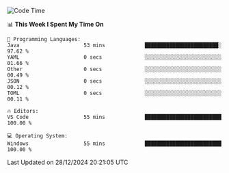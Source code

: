 
<!--START_SECTION:waka-->
![Code Time](http://img.shields.io/badge/Code%20Time-730%20hrs%2030%20mins-blue)

📊 **This Week I Spent My Time On** 

```text
💬 Programming Languages: 
Java                     53 mins             ████████████████████████░   97.62 % 
YAML                     0 secs              ░░░░░░░░░░░░░░░░░░░░░░░░░   01.66 % 
Other                    0 secs              ░░░░░░░░░░░░░░░░░░░░░░░░░   00.49 % 
JSON                     0 secs              ░░░░░░░░░░░░░░░░░░░░░░░░░   00.12 % 
TOML                     0 secs              ░░░░░░░░░░░░░░░░░░░░░░░░░   00.11 % 

🔥 Editors: 
VS Code                  55 mins             █████████████████████████   100.00 % 

💻 Operating System: 
Windows                  55 mins             █████████████████████████   100.00 % 
```


 Last Updated on 28/12/2024 20:21:05 UTC
<!--END_SECTION:waka-->
